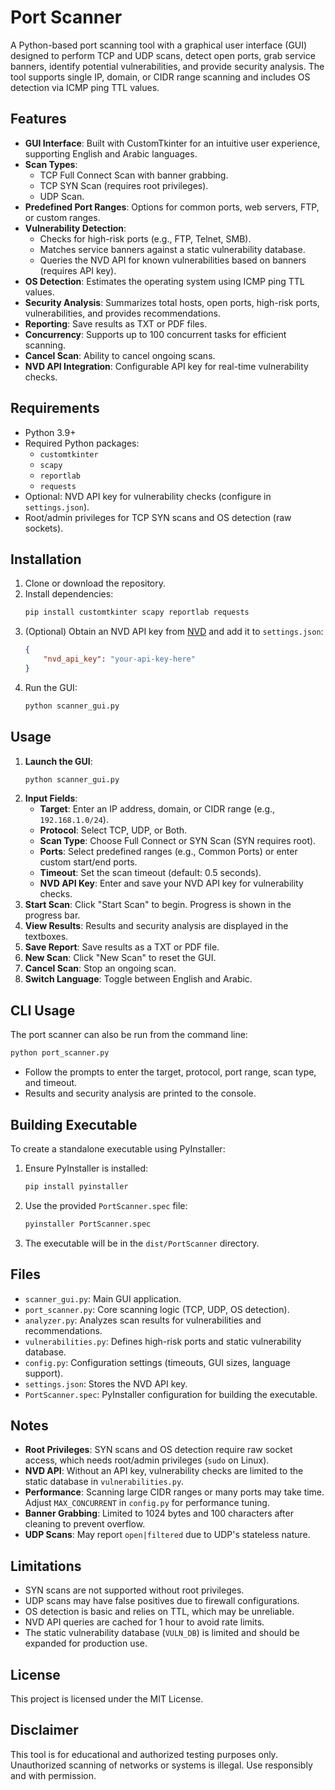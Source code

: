 # Port Scanner

A Python-based port scanning tool with a graphical user interface (GUI) designed to perform TCP and UDP scans, detect open ports, grab service banners, identify potential vulnerabilities, and provide security analysis. The tool supports single IP, domain, or CIDR range scanning and includes OS detection via ICMP ping TTL values.

## Features
- **GUI Interface**: Built with CustomTkinter for an intuitive user experience, supporting English and Arabic languages.
- **Scan Types**:
  - TCP Full Connect Scan with banner grabbing.
  - TCP SYN Scan (requires root privileges).
  - UDP Scan.
- **Predefined Port Ranges**: Options for common ports, web servers, FTP, or custom ranges.
- **Vulnerability Detection**:
  - Checks for high-risk ports (e.g., FTP, Telnet, SMB).
  - Matches service banners against a static vulnerability database.
  - Queries the NVD API for known vulnerabilities based on banners (requires API key).
- **OS Detection**: Estimates the operating system using ICMP ping TTL values.
- **Security Analysis**: Summarizes total hosts, open ports, high-risk ports, vulnerabilities, and provides recommendations.
- **Reporting**: Save results as TXT or PDF files.
- **Concurrency**: Supports up to 100 concurrent tasks for efficient scanning.
- **Cancel Scan**: Ability to cancel ongoing scans.
- **NVD API Integration**: Configurable API key for real-time vulnerability checks.

## Requirements
- Python 3.9+
- Required Python packages:
  - `customtkinter`
  - `scapy`
  - `reportlab`
  - `requests`
- Optional: NVD API key for vulnerability checks (configure in `settings.json`).
- Root/admin privileges for TCP SYN scans and OS detection (raw sockets).

## Installation
1. Clone or download the repository.
2. Install dependencies:
   ```bash
   pip install customtkinter scapy reportlab requests
   ```
3. (Optional) Obtain an NVD API key from [NVD](https://nvd.nist.gov/developers/request-an-api-key) and add it to `settings.json`:
   ```json
   {
       "nvd_api_key": "your-api-key-here"
   }
   ```
4. Run the GUI:
   ```bash
   python scanner_gui.py
   ```

## Usage
1. **Launch the GUI**:
   ```bash
   python scanner_gui.py
   ```
2. **Input Fields**:
   - **Target**: Enter an IP address, domain, or CIDR range (e.g., `192.168.1.0/24`).
   - **Protocol**: Select TCP, UDP, or Both.
   - **Scan Type**: Choose Full Connect or SYN Scan (SYN requires root).
   - **Ports**: Select predefined ranges (e.g., Common Ports) or enter custom start/end ports.
   - **Timeout**: Set the scan timeout (default: 0.5 seconds).
   - **NVD API Key**: Enter and save your NVD API key for vulnerability checks.
3. **Start Scan**: Click "Start Scan" to begin. Progress is shown in the progress bar.
4. **View Results**: Results and security analysis are displayed in the textboxes.
5. **Save Report**: Save results as a TXT or PDF file.
6. **New Scan**: Click "New Scan" to reset the GUI.
7. **Cancel Scan**: Stop an ongoing scan.
8. **Switch Language**: Toggle between English and Arabic.

## CLI Usage
The port scanner can also be run from the command line:
```bash
python port_scanner.py
```
- Follow the prompts to enter the target, protocol, port range, scan type, and timeout.
- Results and security analysis are printed to the console.

## Building Executable
To create a standalone executable using PyInstaller:
1. Ensure PyInstaller is installed:
   ```bash
   pip install pyinstaller
   ```
2. Use the provided `PortScanner.spec` file:
   ```bash
   pyinstaller PortScanner.spec
   ```
3. The executable will be in the `dist/PortScanner` directory.

## Files
- `scanner_gui.py`: Main GUI application.
- `port_scanner.py`: Core scanning logic (TCP, UDP, OS detection).
- `analyzer.py`: Analyzes scan results for vulnerabilities and recommendations.
- `vulnerabilities.py`: Defines high-risk ports and static vulnerability database.
- `config.py`: Configuration settings (timeouts, GUI sizes, language support).
- `settings.json`: Stores the NVD API key.
- `PortScanner.spec`: PyInstaller configuration for building the executable.

## Notes
- **Root Privileges**: SYN scans and OS detection require raw socket access, which needs root/admin privileges (`sudo` on Linux).
- **NVD API**: Without an API key, vulnerability checks are limited to the static database in `vulnerabilities.py`.
- **Performance**: Scanning large CIDR ranges or many ports may take time. Adjust `MAX_CONCURRENT` in `config.py` for performance tuning.
- **Banner Grabbing**: Limited to 1024 bytes and 100 characters after cleaning to prevent overflow.
- **UDP Scans**: May report `open|filtered` due to UDP's stateless nature.

## Limitations
- SYN scans are not supported without root privileges.
- UDP scans may have false positives due to firewall configurations.
- OS detection is basic and relies on TTL, which may be unreliable.
- NVD API queries are cached for 1 hour to avoid rate limits.
- The static vulnerability database (`VULN_DB`) is limited and should be expanded for production use.

## License
This project is licensed under the MIT License.

## Disclaimer
This tool is for educational and authorized testing purposes only. Unauthorized scanning of networks or systems is illegal. Use responsibly and with permission.
